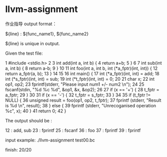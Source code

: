 # llvm-assignment

作业指导
output format：

${line} : ${func_name1}, ${func_name2}


${line} is unique in output.


Given the test file:

1 #include <stdio.h>
2 
3 int add(int a, int b) {
4    return a+b;
5 }
6 
7 int sub(int a, int b) {
8    return a-b;
9 }
10 
11 int foo(int a, int b, int (*a_fptr)(int, int)) {
12     return a_fptr(a, b);
13 }
14 
15 
16 int main() {
17     int (*a_fptr)(int, int) = add;
18     int (*s_fptr)(int, int) = sub;
19     int (*t_fptr)(int, int) = 0;
20 
21     char x;
22     int op1, op2;
23     fprintf(stderr, "Please input num1 +/- num2 \n");
24 
25     fscanf(stdin, "%d %c %d", &op1, &x, &op2);
26 
27     if (x == '+') {
28        t_fptr = a_fptr;
29     }
30 
31     if (x == '-') {
32        t_fptr = s_fptr;
33     }
34 
35     if (t_fptr != NULL) {
36        unsigned result = foo(op1, op2, t_fptr);
37        fprintf (stderr, "Result is %d \n", result);
38     } else {
39        fprintf (stderr, "Unrecoganised operation %c", x);
40     }
41     return 0;
42 }

The output should be :

12 : add, sub
23 : fprintf
25 : fscanf
36 : foo
37 : fprintf
39 : fprintf

input example: ./llvm-assignment test00.bc

finish: 20/20